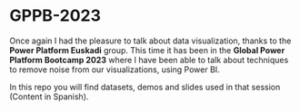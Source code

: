 # GPPB-2023

Once again I had the pleasure to talk about data visualization, thanks to the **Power Platform Euskadi** group. This time it has been in the **Global Power Platform Bootcamp 2023** where I have been able to talk about techniques to remove noise from our visualizations, using Power BI.

In this repo you will find datasets, demos and slides used in that session (Content in Spanish).
